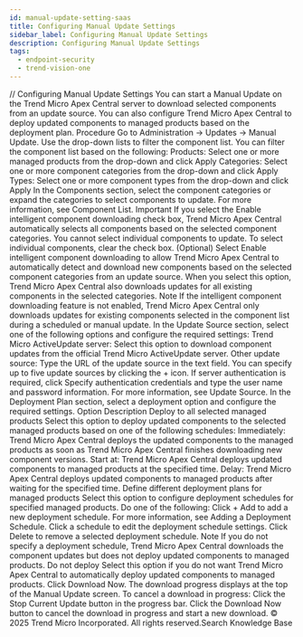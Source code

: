 ```yaml
---
id: manual-update-setting-saas
title: Configuring Manual Update Settings
sidebar_label: Configuring Manual Update Settings
description: Configuring Manual Update Settings
tags:
  - endpoint-security
  - trend-vision-one
---
```


/*<![CDATA[*/ $('#title').html($('meta[name=map-description]').attr('content')); /*]]>*/ Configuring Manual Update Settings You can start a Manual Update on the Trend Micro Apex Central server to download selected components from an update source. You can also configure Trend Micro Apex Central to deploy updated components to managed products based on the deployment plan. Procedure Go to Administration → Updates → Manual Update. Use the drop-down lists to filter the component list. You can filter the component list based on the following: Products: Select one or more managed products from the drop-down and click Apply Categories: Select one or more component categories from the drop-down and click Apply Types: Select one or more component types from the drop-down and click Apply In the Components section, select the component categories or expand the categories to select components to update. For more information, see Component List. Important If you select the Enable intelligent component downloading check box, Trend Micro Apex Central automatically selects all components based on the selected component categories. You cannot select individual components to update. To select individual components, clear the check box. (Optional) Select Enable intelligent component downloading to allow Trend Micro Apex Central to automatically detect and download new components based on the selected component categories from an update source. When you select this option, Trend Micro Apex Central also downloads updates for all existing components in the selected categories. Note If the intelligent component downloading feature is not enabled, Trend Micro Apex Central only downloads updates for existing components selected in the component list during a scheduled or manual update. In the Update Source section, select one of the following options and configure the required settings: Trend Micro ActiveUpdate server: Select this option to download component updates from the official Trend Micro ActiveUpdate server. Other update source: Type the URL of the update source in the text field. You can specify up to five update sources by clicking the + icon. If server authentication is required, click Specify authentication credentials and type the user name and password information. For more information, see Update Source. In the Deployment Plan section, select a deployment option and configure the required settings. Option Description Deploy to all selected managed products Select this option to deploy updated components to the selected managed products based on one of the following schedules: Immediately: Trend Micro Apex Central deploys the updated components to the managed products as soon as Trend Micro Apex Central finishes downloading new component versions. Start at: Trend Micro Apex Central deploys updated components to managed products at the specified time. Delay: Trend Micro Apex Central deploys updated components to managed products after waiting for the specified time. Define different deployment plans for managed products Select this option to configure deployment schedules for specified managed products. Do one of the following: Click + Add to add a new deployment schedule. For more information, see Adding a Deployment Schedule. Click a schedule to edit the deployment schedule settings. Click Delete to remove a selected deployment schedule. Note If you do not specify a deployment schedule, Trend Micro Apex Central downloads the component updates but does not deploy updated components to managed products. Do not deploy Select this option if you do not want Trend Micro Apex Central to automatically deploy updated components to managed products. Click Download Now. The download progress displays at the top of the Manual Update screen. To cancel a download in progress: Click the Stop Current Update button in the progress bar. Click the Download Now button to cancel the download in progress and start a new download. © 2025 Trend Micro Incorporated. All rights reserved.Search Knowledge Base